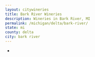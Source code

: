 ```yaml
---
layout: citywineries
title: Bark River Wineries
description: Wineries in Bark River, MI
permalink: /michigan/delta/bark-river/
state: mi
county: delta
city: bark river
---
```

-
